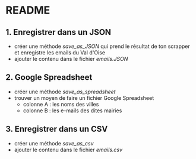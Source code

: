 # README

## 1. Enregistrer dans un JSON
- créer une méthode *save_as_JSON* qui prend le résultat de ton scrapper et enregistre les emails du Val d'Oise
- ajouter le contenu dans le fichier *emails.JSON*

## 2. Google Spreadsheet
- créer une méthode *save_as_spreadsheet*
- trouver un moyen de faire un fichier Google Spreadsheet
  - colonne A : les noms des villes
  - colonne B : les e-mails des dites mairies

## 3. Enregistrer dans un CSV
- créer une méthode *save_as_csv*
- ajouter le contenu dans le fichier *emails.csv*